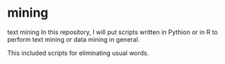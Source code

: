# mining
text mining
In this repository, I will put scripts written in Pythion or in R to perform text mining or data mining in general.

This included scripts for eliminating usual words.
